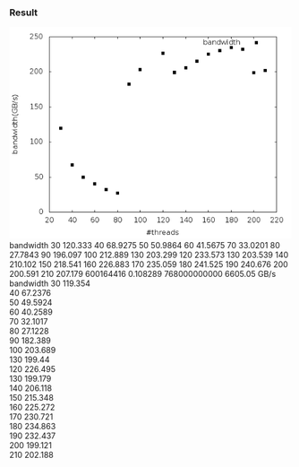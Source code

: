### Result

![alt text](result.png "result")
  bandwidth
30    120.333
40    68.9275
50    50.9864
60    41.5675
70    33.0201
80    27.7843
90    196.097
100    212.889
130    203.299
120    233.573
130    203.539
140    210.102
150    218.541
160    226.883
170    235.059
180    241.525
190    240.676
200    200.591
210    207.179
600164416
0.108289
768000000000
6605.05 GB/s
  bandwidth
30    119.354    
40    67.2376    
50    49.5924    
60    40.2589    
70    32.1017    
80    27.1228    
90    182.389    
100    203.689    
130     199.44    
120    226.495    
130    199.179    
140    206.118    
150    215.348    
160    225.272    
170    230.721    
180    234.863    
190    232.437    
200    199.121    
210    202.188    
